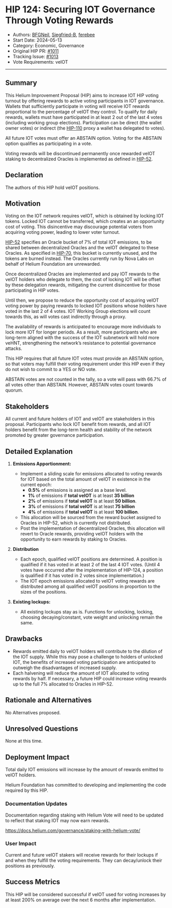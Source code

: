 # HIP 124: Securing IOT Governance Through Voting Rewards

- Authors: [BFGNeil](https://github.com/BFGNeil), [Siegfried-B](https://github.com/Siegfried-B), [ferebee](https://github.com/ferebee)
- Start Date: 2024-05-13
- Category: Economic, Governance
- Original HIP PR: [#1011](https://github.com/helium/HIP/pull/1011)
- Tracking Issue: [#1013](https://github.com/helium/HIP/issues/1013)
- Vote Requirements: veIOT

---

## Summary

This Helium Improvement Proposal (HIP) aims to increase IOT HIP voting turnout by offering rewards to active voting participants in IOT governance. Wallets that sufficiently participate in voting will receive IOT rewards proportional to the percentage of veIOT they control. To qualify for daily rewards, wallets must have participated in at least 2 out of the last 4 votes (including working group elections). Participation can be direct (the wallet owner votes) or indirect (the [HIP-110][hip-110] proxy a wallet has delegated to votes).

All future IOT votes must offer an ABSTAIN option. Voting for the ABSTAIN option qualifies as participating in a vote.
  
Voting rewards will be discontinued permanently once rewarded veIOT staking to decentralized Oracles is implemented as defined in [HIP-52][hip-52].

## Declaration

The authors of this HIP hold veIOT positions.

## Motivation

Voting on the IOT network requires veIOT, which is obtained by locking IOT tokens. Locked IOT cannot be transferred, which creates an an opportunity cost of voting. This disincentive may discourage potential voters from acquiring voting power, leading to lower voter turnout.

[HIP-52][hip-52] specifies an Oracle bucket of 7% of total IOT emissions, to be shared between decentralized Oracles and the veIOT delegated to these Oracles. As specified in [HIP-70][hip-70], this bucket is currently unused, and the tokens are burned instead. The Oracles currently run by Nova Labs on behalf of Helium Foundation are unrewarded.

Once decentralized Oracles are implemented and pay IOT rewards to the veIOT holders who delegate to them, the cost of locking IOT will be offset by these delegation rewards, mitigating the current disincentive for those participating in HIP votes.

Until then, we propose to reduce the opportunity cost of acquiring veIOT voting power by paying rewards to locked IOT positions whose holders have voted in the last 2 of 4 votes. IOT Working Group elections will count towards this, as will votes cast indirectly through a proxy.

The availability of rewards is anticipated to encourage more individuals to lock more IOT for longer periods. As a result, more participants who are long-term aligned with the success of the IOT subnetwork will hold more veHNT, strengthening the network’s resistance to potential governance attacks.

This HIP requires that all future IOT votes must provide an ABSTAIN option, so that voters may fulfill their voting requirement under this HIP even if they do not wish to commit to a YES or NO vote.

ABSTAIN votes are not counted in the tally, so a vote will pass with 66.7% of all votes other than ABSTAIN. However, ABSTAIN votes count towards quorum.

## Stakeholders

All current and future holders of IOT and veIOT are stakeholders in this proposal. Participants who lock IOT benefit from rewards, and all IOT holders benefit from the long-term health and stability of the network promoted by greater governance participation.

## Detailed Explanation

1. **Emissions Apportionment:**
    - Implement a sliding scale for emissions allocated to voting rewards for IOT based on the total amount of veIOT in existence in the current epoch:
        - **0.5%** of emissions is assigned as a base level.
        - **1%** of emissions if **total veIOT** is at least **35 billion**
        - **2%** of emissions if **total veIOT** is at least **50 billion**.
        - **3%** of emissions if **total veIOT** is at least **75 billion**
        - **4%** of emissions if **total veIOT** is at least **100 billion**.
    - This allocation will be sourced from the reward bucket assigned to Oracles in HIP-52, which is currently not distributed.
    - Post the implementation of decentralized Oracles, this allocation will revert to Oracle rewards, providing veIOT holders with the opportunity to earn rewards by staking to Oracles.
    
2. **Distribution**
	- Each epoch, qualified veIOT positions are determined. A position is qualified if it has voted in at least 2 of the last 4 IOT votes. (Until 4 votes have occurred after the implementation of HIP-124, a position is qualified if it has voted in 2 votes since implementation.)
	- The IOT epoch emissions allocated to veIOT voting rewards are distributed among all qualified veIOT positions in proportion to the sizes of the positions.

3. **Existing lockups:**
    - All existing lockups stay as is. Functions for unlocking, locking, choosing decaying/constant, vote weight and unlocking remain the same.

## Drawbacks
- Rewards emitted daily to veIOT holders will contribute to the dilution of the IOT supply. While this may pose a challenge to holders of unlocked IOT, the benefits of increased voting participation are anticipated to outweigh the disadvantages of increased supply.
- Each halvening will reduce the amount of IOT allocated to voting rewards by half. If necessary, a future HIP could increase voting rewards up to the full 7% allocated to Oracles in HIP-52.

## Rationale and Alternatives

No Alternatives proposed.

## Unresolved Questions

None at this time.

## Deployment Impact

Total daily IOT emissions will increase by the amount of rewards emitted to veIOT holders.

Helium Foundation has committed to developing and implementing the code required by this HIP.

### Documentation Updates

Documentation regarding staking with Helium Vote will need to be updated to reflect that staking IOT may now earn rewards.

https://docs.helium.com/governance/staking-with-helium-vote/

### User Impact

Current and future veIOT stakers will receive rewards for their lockups if and when they fulfill the voting requirements. They can decay/unlock their positions as previously.

## Success Metrics

This HIP will be considered successful if veIOT used for voting increases by at least 200% on average over the next 6 months after implementation.

[hip-52]: https://github.com/helium/HIP/blob/main/0052-iot-dao.md
[hip-70]: https://github.com/helium/HIP/blob/main/0070-scaling-helium.md
[hip-110]: https://github.com/helium/HIP/blob/main/0110-proxy-voting.md
